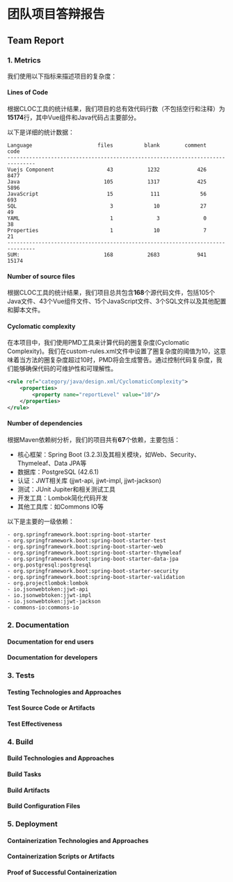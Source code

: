 # 团队项目答辩报告

##  Team Report 

### 1. Metrics 

我们使用以下指标来描述项目的复杂度：

#### Lines of Code
根据CLOC工具的统计结果，我们项目的总有效代码行数（不包括空行和注释）为**15174**行，其中Vue组件和Java代码占主要部分。

以下是详细的统计数据：
```
Language                     files          blank        comment           code
-------------------------------------------------------------------------------
Vuejs Component                 43           1232            426           8477
Java                           105           1317            425           5896
JavaScript                      15            111             56            693
SQL                              3             10             27             49
YAML                             1              3              0             38
Properties                       1             10              7             21
-------------------------------------------------------------------------------
SUM:                           168           2683            941          15174
```

#### Number of source files
根据CLOC工具的统计结果，我们项目总共包含**168**个源代码文件，包括105个Java文件、43个Vue组件文件、15个JavaScript文件、3个SQL文件以及其他配置和脚本文件。

#### Cyclomatic complexity
在本项目中，我们使用PMD工具来计算代码的圈复杂度(Cyclomatic Complexity)。我们在custom-rules.xml文件中设置了圈复杂度的阈值为10，这意味着当方法的圈复杂度超过10时，PMD将会生成警告。通过控制代码复杂度，我们能够确保代码的可维护性和可理解性。

```xml
<rule ref="category/java/design.xml/CyclomaticComplexity">
    <properties>
        <property name="reportLevel" value="10"/>
    </properties>
</rule>
```

#### Number of dependencies
根据Maven依赖树分析，我们的项目共有**67**个依赖，主要包括：

- 核心框架：Spring Boot (3.2.3)及其相关模块，如Web、Security、Thymeleaf、Data JPA等
- 数据库：PostgreSQL (42.6.1)
- 认证：JWT相关库 (jjwt-api, jjwt-impl, jjwt-jackson)
- 测试：JUnit Jupiter和相关测试工具
- 开发工具：Lombok简化代码开发
- 其他工具库：如Commons IO等

以下是主要的一级依赖：
```
- org.springframework.boot:spring-boot-starter
- org.springframework.boot:spring-boot-starter-test
- org.springframework.boot:spring-boot-starter-web
- org.springframework.boot:spring-boot-starter-thymeleaf
- org.springframework.boot:spring-boot-starter-data-jpa
- org.postgresql:postgresql
- org.springframework.boot:spring-boot-starter-security
- org.springframework.boot:spring-boot-starter-validation
- org.projectlombok:lombok
- io.jsonwebtoken:jjwt-api
- io.jsonwebtoken:jjwt-impl
- io.jsonwebtoken:jjwt-jackson
- commons-io:commons-io
```

### 2. Documentation 

#### Documentation for end users
<!-- 在此处提供面向最终用户的文档链接或截图和简短描述 -->
<!-- 如README或wiki页面，提供软件使用的必要信息或步骤 -->

#### Documentation for developers
<!-- 在此处提供面向开发者的API文档链接或截图和简短描述 -->
<!-- 这些文档应帮助开发者、合作者或潜在的未来贡献者了解设计、目的和重要代码实体的实现 -->

### 3. Tests 

#### Testing Technologies and Approaches
<!-- 描述用于自动测试项目的技术/工具/框架/方法 -->

#### Test Source Code or Artifacts
<!-- 提供测试源代码或相关制品的URL链接或截图 -->

#### Test Effectiveness
<!-- 简要回答和解释测试的有效性，可以使用测试覆盖率报告来展示 -->

### 4. Build 

#### Build Technologies and Approaches
<!-- 描述用于构建项目的技术/工具/框架/方法 -->

#### Build Tasks
<!-- 描述构建中执行的任务，除了编译和打包外，还可以考虑添加linters、测试、测试报告生成和文档生成 -->

#### Build Artifacts
<!-- 描述成功构建产生的最终制品 -->

#### Build Configuration Files
<!-- 提供构建文件(如pom.xml)或相关制品/脚本的URL链接或截图 -->

### 5. Deployment 

#### Containerization Technologies and Approaches
<!-- 描述用于容器化项目的技术/工具/框架/方法 -->

#### Containerization Scripts or Artifacts
<!-- 提供用于容器化的脚本或相关制品(如Dockerfile)的URL链接或截图 -->

#### Proof of Successful Containerization
<!-- 提供成功容器化的证明(如成功的docker build截图) -->
